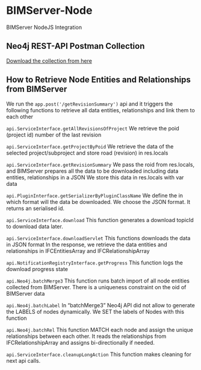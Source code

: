 # BIMServer-Node
BIMServer NodeJS Integration

## Neo4j REST-API Postman Collection
[Download the collection from here](https://www.getpostman.com/collections/1157a49441add1a4a13f)

## How to Retrieve Node Entities and Relationships from BIMServer
We run the `app.post('/getRevisionSummary')` api and it triggers the following functions to retrieve all data entities, relationships and link them to each other

`api.ServiceInterface.getAllRevisionsOfProject`
	We retrieve the poid (project id) number of the last revision

`api.ServiceInterface.getProjectByPoid`
	We retrieve the data of the selected project/subproject and store road (revision) in res.locals

`api.ServiceInterface.getRevisionSummary`
	We pass the roid from res.locals, and BIMServer prepares all the data to be downloaded including data entities, 	relationships in a JSON
	We store this data in res.locals with var data

`api.PluginInterface.getSerializerByPluginClassName`
	We define the in which format will the data be downloaded. We choose the JSON format. It returns an serialised id.

`api.ServiceInterface.download`
	This function generates a download topicId to download data later.

`api.ServiceInterface.downloadServlet`
	This functions downloads the data in JSON format
	In the response, we retrieve the data entities and relationships in IFCEntitiesArray and IFCRelationshipArray

`api.NotificationRegistryInterface.getProgress`
	This function logs the download progress state

`api.Neo4j.batchMerge3`
	This function runs batch import of all node entities collected from BIMServer. There is a uniqueness constraint on the 	oid of BIMServer data

`api.Neo4j.batchLabel`
	In “batchMerge3” Neo4j API did not allow to generate the LABELS of nodes dynamically. We SET the labels of Nodes 	with this function

`api.Neo4j.batchRel`
	This function MATCH each node and assign the unique relationships between each other. It reads the relationships 	from IFCRelationshipArray and assigns bi-directionally if needed.

`api.ServiceInterface.cleanupLongAction`
	This function makes cleaning for next api calls.
